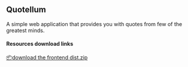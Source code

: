 ## **Quotellum**

A simple web application that provides you with quotes from few of the greatest minds.

#### Resources download links

[📦](https://emojidictionary.emojifoundation.com/package)[download the frontend dist.zip](https://google.com)
